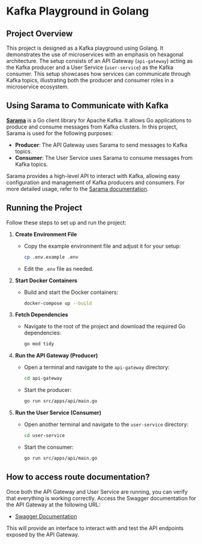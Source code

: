# Kafka Playground in Golang

## Project Overview

This project is designed as a Kafka playground using Golang. It demonstrates the use of microservices with an emphasis on hexagonal architecture. The setup consists of an API Gateway (`api-gateway`) acting as the Kafka producer and a User Service (`user-service`) as the Kafka consumer. This setup showcases how services can communicate through Kafka topics, illustrating both the producer and consumer roles in a microservice ecosystem.

## Using Sarama to Communicate with Kafka

[**Sarama**](https://github.com/IBM/sarama) is a Go client library for Apache Kafka. It allows Go applications to produce and consume messages from Kafka clusters. In this project, Sarama is used for the following purposes:

- **Producer**: The API Gateway uses Sarama to send messages to Kafka topics.
- **Consumer**: The User Service uses Sarama to consume messages from Kafka topics.

Sarama provides a high-level API to interact with Kafka, allowing easy configuration and management of Kafka producers and consumers. For more detailed usage, refer to the [Sarama documentation](https://pkg.go.dev/github.com/Shopify/sarama).

## Running the Project

Follow these steps to set up and run the project:

1. **Create Environment File**
    - Copy the example environment file and adjust it for your setup:
      ```bash
      cp .env.example .env
      ```
    - Edit the `.env` file as needed.

2. **Start Docker Containers**
    - Build and start the Docker containers:
      ```bash
      docker-compose up --build
      ```

3. **Fetch Dependencies**
    - Navigate to the root of the project and download the required Go dependencies:
      ```bash
      go mod tidy
      ```

4. **Run the API Gateway (Producer)**
    - Open a terminal and navigate to the `api-gateway` directory:
      ```bash
      cd api-gateway
      ```
    - Start the producer:
      ```bash
      go run src/apps/api/main.go
      ```

5. **Run the User Service (Consumer)**
    - Open another terminal and navigate to the `user-service` directory:
      ```bash
      cd user-service
      ```
    - Start the consumer:
      ```bash
      go run src/apps/api/main.go
      ```

## How to access route documentation?

Once both the API Gateway and User Service are running, you can verify that everything is working correctly. Access the Swagger documentation for the API Gateway at the following URL:

- [Swagger Documentation](http://localhost:8000/api/docs/index.html)

This will provide an interface to interact with and test the API endpoints exposed by the API Gateway.

